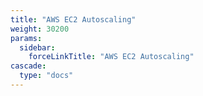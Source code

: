 ```yaml
---
title: "AWS EC2 Autoscaling"
weight: 30200
params:
  sidebar:
    forceLinkTitle: "AWS EC2 Autoscaling"
cascade:
  type: "docs"
---
```


